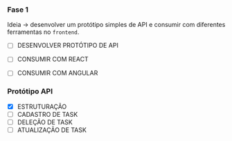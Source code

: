 
### Fase 1
Ideia -> desenvolver um protótipo simples de API e consumir com diferentes ferramentas no `frontend`.

- [ ] DESENVOLVER PROTÓTIPO DE API
- [ ] CONSUMIR COM REACT
- [ ] CONSUMIR COM ANGULAR


### Protótipo API
- [x] ESTRUTURAÇÃO
- [ ] CADASTRO DE TASK
- [ ] DELEÇÃO DE TASK
- [ ] ATUALIZAÇÃO DE TASK